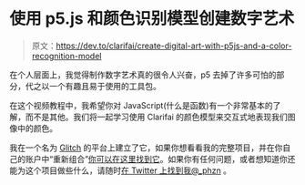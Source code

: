 # 使用 p5.js 和颜色识别模型创建数字艺术

> 原文：<https://dev.to/clarifai/create-digital-art-with-p5js-and-a-color-recognition-model>

在个人层面上，我觉得制作数字艺术真的很令人兴奋，p5 去掉了许多可怕的部分，代之以一个有趣且易于使用的工具包。

在这个视频教程中，我希望你对 JavaScript(什么是函数)有一个非常基本的了解，而不是其他。我们将一起学习使用 Clarifai 的颜色模型来交互式地表现我们图像中的颜色。

我在一个名为 [Glitch](http://glitch.com/) 的平台上建立了它，如果你想看看我的完整项目，并在你自己的账户中“重新组合”[你可以在这里找到它](https://glitch.com/edit/#!/clarifai-p5)。如果你有任何问题，或者想知道你还能为这个项目做些什么，请随时[在 Twitter 上找到我@_phzn](http://twitter.com/_phzn) 。
